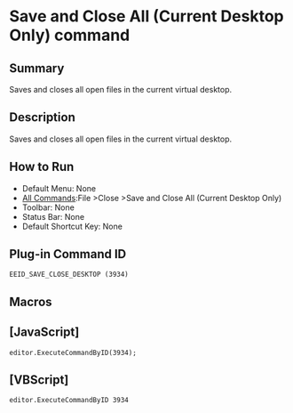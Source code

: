 # Save and Close All (Current Desktop Only) command

## Summary

Saves and closes all open files in the current virtual desktop.

## Description

Saves and closes all open files in the current virtual desktop.

## How to Run

- Default Menu: None
- [All Commands](../tools/all_commands):File \>Close
\>Save and Close All (Current Desktop Only)
- Toolbar: None
- Status Bar: None
- Default Shortcut Key: None

## Plug-in Command ID

```
EEID_SAVE_CLOSE_DESKTOP (3934)```

## Macros

## \[JavaScript\]

```
editor.ExecuteCommandByID(3934);
```

## \[VBScript\]

```
editor.ExecuteCommandByID 3934
```
